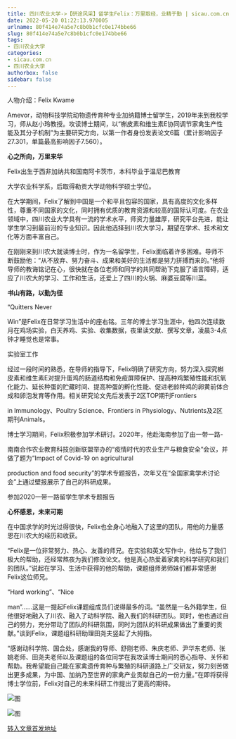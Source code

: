 ```yaml
---
title: 四川农业大学->【研途风采】留学生Felix：万里取经，业精于勤 | sicau.com.cn
date: 2022-05-20 01:22:13.970005
urlname: 80f414e74a5e7c8b0b1cfc0e174bbe66
slug: 80f414e74a5e7c8b0b1cfc0e174bbe66
tags: 
- 四川农业大学
categories:
- sicau.com.cn
- 四川农业大学
authorbox: false
sidebar: false
---
```

人物介绍：Felix Kwame

Amevor，动物科技学院动物遗传育种专业加纳籍博士留学生，2019年来到我校学习，师从赵小玲教授。攻读博士期间，以“槲皮素和维生素E协同调节家禽生产性能及其分子机制”为主要研究方向，以第一作者身份发表论文6篇（累计影响因子27.301，单篇最高影响因子7.560）。

**心之所向，万里来华**

Felix出生于西非加纳共和国南阿卡茨市，本科毕业于温尼巴教育
<!--more-->
大学农业科学系，后取得勒贡大学动物科学硕士学位。

在大学期间，Felix了解到中国是一个和平且包容的国家，具有高度的文化多样性，尊重不同国家的文化，同时拥有优质的教育资源和较高的国际认可度。在农业领域中，四川农业大学具有一流的学术水平，师资力量雄厚，研究平台先进，能让学生学习到最前沿的专业知识。因此他选择到川农大学习，期望在学术、技术和文化等方面丰富自己。

在刚刚来到川农大就读博士时，作为一名留学生，Felix面临着许多困难。导师不断鼓励他：“从不放弃、努力奋斗、成果和美好的生活都是努力拼搏而来的。”他将导师的教诲铭记在心，很快就在各位老师和同学的共同帮助下克服了语言障碍，适应了川农大的学习、工作和生活，还爱上了四川的火锅、麻婆豆腐等川菜。

**书山有路，以勤为径**

“Quitters Never

Win”是Felix在日常学习生活中的座右铭。三年的博士学习生涯中，他四次连续数月在鸡场实验，白天养鸡、实验、收集数据，夜里读文献、撰写文章，凌晨3-4点钟才睡觉也是常事。

实验室工作

经过一段时间的熟悉，在导师的指导下，Felix明确了研究方向，努力深入探究槲皮素和维生素E对提升蛋鸡的肠道结构和免疫屏障保护、提高种鸡繁殖性能和抗氧化能力、延长种蛋的贮藏时间、提高种蛋的孵化性能、促进老龄种鸡的卵黄前体合成和卵泡发育等作用。相关研究论文先后发表于2区TOP期刊Frontiers

in Immunology、Poultry Science、Frontiers in Physiology、Nutrients及2区期刊Animals。

博士学习期间，Felix积极参加学术研讨。2020年，他赴海南参加了由一带一路-

南南合作农业教育科技创新联盟举办的“疫情时代的农业生产与粮食安全”会议，并做了题为“Impact of Covid-19 on agricultural

production and food security”的学术专题报告，次年又在“全国家禽学术讨论会”上通过壁报展示了自己的科研成果。

参加2020一带一路留学生学术专题报告

**心怀感恩，未来可期**

在中国求学的时光过得很快，Felix也全身心地融入了这里的团队，用他的力量感恩在川农大的经历和收获。

“Felix是一位非常努力、热心、友善的师兄。在实验和英文写作中，他给与了我们极大的帮助，还经常熬夜为我们修改论文。他是真心热爱着家禽的科学研究和我们的团队。”说起在学习、生活中获得的他的帮助，课题组师弟师妹们都非常感谢Felix这位师兄。

“Hard working”、“Nice

man”……这是一提起Felix课题组成员们说得最多的词。“虽然是一名外籍学生，但他很好地融入了川农、融入了动科学院、融入我们的科研团队。同时，他也通过自己的努力，充分带动了团队的科研氛围，同时为团队的科研成果做出了重要的贡献。”谈到Felix，课题组科研助理田尧夫竖起了大拇指。

“感谢动科学院、国合处，感谢我的导师、舒刚老师、朱庆老师、尹华东老师、张姚老师、田尧夫老师以及课题组的各位同学在我攻读博士期间的悉心指导、关怀和帮助。我希望能自己能在家禽遗传育种与繁殖的科研道路上广交研友，努力刻苦做出更多成果，为中国、加纳乃至世界的家禽产业贡献自己的一份力量。”在即将获得博士学位前，Felix对自己的未来科研工作提出了更高的期待。

![图](https://news.sicau.edu.cn/__local/F/EC/E7/A381935FF3CEB6F8C42CD4368C9_2F0F19DA_21CB1.jpg)

![图](https://news.sicau.edu.cn/__local/B/B5/4A/D1CDD7B334C7129DBF8C19116F5_DA549559_1E6CF.jpg)

[转入文章首发地址](https://news.sicau.edu.cn/info/1078/67845.htm)